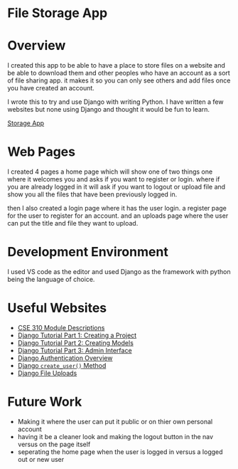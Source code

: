 # File Storage App

# Overview

I created this app to be able to have a place to store files on a website and be able to download them and other peoples who have an account as a sort of file sharing app. it makes it so you can only see others and add files once you have created an account. 

I wrote this to try and use Django with writing Python. I have written a few websites but none using Django and thought it would be fun to learn.

[Storage App](https://youtu.be/FxEbePGOQrQ)

# Web Pages

I created 4 pages a home page which will show one of two things one where it welcomes you and asks if you want to register or login. where if you are already logged in it will ask if you want to logout or upload file and show you all the files that have been previously logged in. 

then I also created a login page where it has the user login. a register page for the user to register for an account. and an uploads page where the user can put the title and file they want to upload. 

# Development Environment

I used VS code as the editor and used Django as the framework with python being the language of choice.

# Useful Websites

* [CSE 310 Module Descriptions](https://byui-cse.github.io/cse310-course/modules/module_descriptions.html)
* [Django Tutorial Part 1: Creating a Project](https://docs.djangoproject.com/en/5.2/intro/tutorial01/)
* [Django Tutorial Part 2: Creating Models](https://docs.djangoproject.com/en/5.2/intro/tutorial02/)
* [Django Tutorial Part 3: Admin Interface](https://docs.djangoproject.com/en/5.2/intro/tutorial03/)
* [Django Authentication Overview](https://docs.djangoproject.com/en/5.2/topics/auth/default/)
* [Django `create_user()` Method](https://docs.djangoproject.com/en/5.2/ref/contrib/auth/#django.contrib.auth.models.UserManager.create_user)
* [Django File Uploads](https://docs.djangoproject.com/en/5.2/topics/http/file-uploads/)


# Future Work

* Making it where the user can put it public or on thier own personal account
* having it be a cleaner look and making the logout button in the nav versus on the page itself
* seperating the home page when the user is logged in versus a logged out or new user